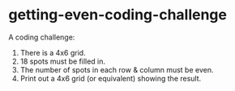 # getting-even-coding-challenge
A coding challenge:
1. There is a 4x6 grid.
2. 18 spots must be filled in.
3. The number of spots in each row &amp; column must be even.
4. Print out a 4x6 grid (or equivalent) showing the result.
